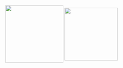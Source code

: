 <img height="180em" align="center" src="https://github-readme-stats.vercel.app/api?username=RafCarrasco&show_icons=true&theme=github_dark">

<img height="165em" align="center" src="https://github-readme-stats.vercel.app/api/top-langs/?username=RafCarrasco&layout=compact&theme=github_dark">
